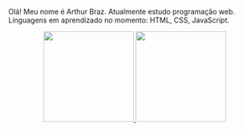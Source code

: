 Olá! Meu nome é Arthur Braz. Atualmente estudo programação web.
Linguagens em aprendizado no momento:
HTML,
CSS,
JavaScript.

<div align="center">
  <a href="https://github.com/arthurbrazsouza">
  <img height="180em" src="https://github-readme-stats.vercel.app/api?username=arthurbrazsouza&show_icons=true&theme=dracula&include_all_commits=true&count_private=true"/>
  <img height="180em" src="https://github-readme-stats.vercel.app/api/top-langs/?username=arthurbrazsouza&layout=compact&langs_count=7&theme=dracula"/>
</div>
